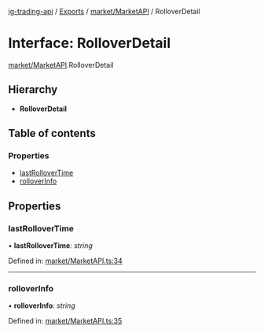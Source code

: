 [ig-trading-api](../../README.md) / [Exports](../../modules.md) / [market/MarketAPI](../../modules/market_marketapi.md) / RolloverDetail

# Interface: RolloverDetail

[market/MarketAPI](../../modules/market_marketapi.md).RolloverDetail

## Hierarchy

- **RolloverDetail**

## Table of contents

### Properties

- [lastRolloverTime](marketapi.rolloverdetail.md#lastrollovertime)
- [rolloverInfo](marketapi.rolloverdetail.md#rolloverinfo)

## Properties

### lastRolloverTime

• **lastRolloverTime**: _string_

Defined in: [market/MarketAPI.ts:34](https://github.com/bennycode/ig-trading-api/blob/d998514/src/market/MarketAPI.ts#L34)

---

### rolloverInfo

• **rolloverInfo**: _string_

Defined in: [market/MarketAPI.ts:35](https://github.com/bennycode/ig-trading-api/blob/d998514/src/market/MarketAPI.ts#L35)
